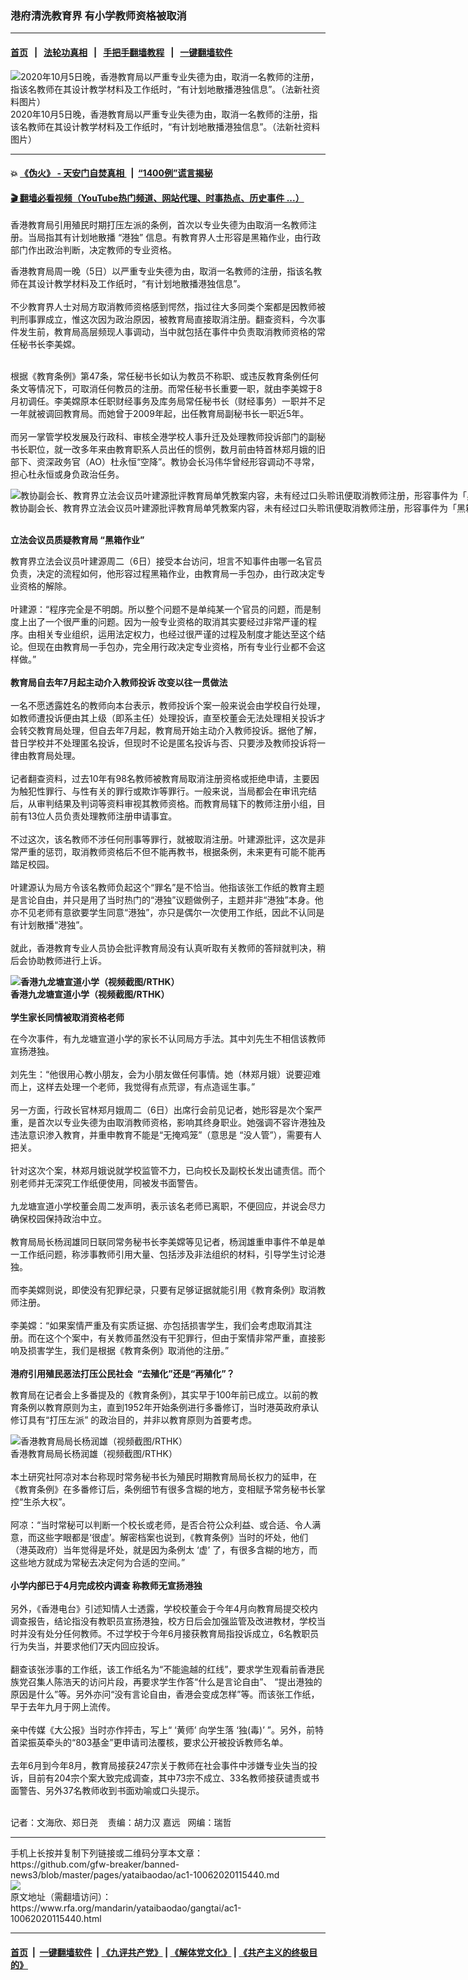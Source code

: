 ### 港府清洗教育界 有小学教师资格被取消
------------------------

#### [首页](https://github.com/gfw-breaker/banned-news3/blob/master/README.md) &nbsp;&nbsp;|&nbsp;&nbsp; [法轮功真相](https://github.com/begood0513/basic/blob/master/README.md)  &nbsp;&nbsp;|&nbsp;&nbsp; [手把手翻墙教程](https://github.com/gfw-breaker/guides/wiki)  &nbsp;&nbsp;|&nbsp;&nbsp; [一键翻墙软件](https://github.com/gfw-breaker/nogfw/blob/master/README.md)  



<div id="headerimg">
 <img alt="2020年10月5日晚，香港教育局以严重专业失德为由，取消一名教师的注册，指该名教师在其设计教学材料及工作纸时，“有计划地散播港独信息”。（法新社资料图片）" src="https://www.rfa.org/mandarin/yataibaodao/gangtai/ac1-10062020115440.html/000_1K885C.jpg/@@images/1e54a0d0-87a0-4a6f-91bd-300281daacb0.jpeg" title="2020年10月5日晚，香港教育局以严重专业失德为由，取消一名教师的注册，指该名教师在其设计教学材料及工作纸时，“有计划地散播港独信息”。（法新社资料图片）"/>
 <div id="headerimgcontents">
  <div id="headerimgcaption">
   <span>
    2020年10月5日晚，香港教育局以严重专业失德为由，取消一名教师的注册，指该名教师在其设计教学材料及工作纸时，“有计划地散播港独信息”。（法新社资料图片）
   </span>
   <!-- zoomattribute -->
  </div>
  <!-- headerimgcaption -->
 </div>
 <!-- headerimagecontents -->
</div>

<hr/>


#### 💥 [《伪火》 - 天安门自焚真相 ](http://158.247.195.190:10000/videos/blog/weihuo.html)&nbsp; |&nbsp; [“1400例”谎言揭秘  ](http://158.247.195.190:10000/videos/blog/jiexi1400.html)

#### [ 🎬  翻墙必看视频（YouTube热门频道、网站代理、时事热点、历史事件 ...）](https://github.com/gfw-breaker/links/blob/master/banned.md)

<div id="storytext">
 <div>
  <div class="slot_header">
  </div>
 </div>
 <p>
 </p>
 <p>
  香港教育局引用殖民时期打压左派的条例，首次以专业失德为由取消一名教师注册。当局指其有计划地散播 “港独” 信息。有教育界人士形容是黑箱作业，由行政部门作出政治判断，决定教师的专业资格。
 </p>
 <p>
  香港教育局周一晚（5日）以严重专业失德为由，取消一名教师的注册，指该名教师在其设计教学材料及工作纸时，“有计划地散播港独信息”。
  <br/>
  <br/>
  不少教育界人士对局方取消教师资格感到愕然，指过往大多同类个案都是因教师被判刑事罪成立，惟这次因为政治原因，被教育局直接取消注册。翻查资料，今次事件发生前，教育局高层频现人事调动，当中就包括在事件中负责取消教师资格的常任秘书长李美嫦。
 </p>
 <p>
 </p>
 <p>
  <br/>
  根据《教育条例》第47条，常任秘书长如认为教员不称职、或违反教育条例任何条文等情况下，可取消任何教员的注册。而常任秘书长重要一职，就由李美嫦于8月初调任。李美嫦原本任职财经事务及库务局常任秘书长（财经事务）一职并不足一年就被调回教育局。而她曾于2009年起，出任教育局副秘书长一职近5年。
  <br/>
  <br/>
  而另一掌管学校发展及行政科、审核全港学校人事升迁及处理教师投诉部门的副秘书长职位，就一改多年来由教育职系人员出任的惯例，数月前由特首林郑月娥的旧部下、资深政务官（AO）杜永恒“空降”。教协会长冯伟华曾经形容调动不寻常，担心杜永恒或身负政治任务。
 </p>
 <p>
 </p>
 <p>
  <div class="image-inline captioned" style="width:1500px;">
   <div style="width:1500px;">
    <img alt="教协副会长、教育界立法会议员叶建源批评教育局单凭教案内容，未有经过口头聆讯便取消教师注册，形容事件为「黑箱作业」。（视频截图/RTHK）" src="https://www.rfa.org/mandarin/yataibaodao/gangtai/ac1-10062020115440.html/Untitled-2.jpg" title="教协副会长、教育界立法会议员叶建源批评教育局单凭教案内容，未有经过口头聆讯便取消教师注册，形容事件为「黑箱作业」。（视频截图/RTHK）"/>
   </div>
   <div class="image-caption">
    <span style="width:1500px;">
     教协副会长、教育界立法会议员叶建源批评教育局单凭教案内容，未有经过口头聆讯便取消教师注册，形容事件为「黑箱作业」。（视频截图/RTHK）
    </span>
    <span class="copyright">
    </span>
   </div>
  </div>
 </p>
 <p>
  <br/>
  <b>
   立法会议员质疑教育局 “黑箱作业”
  </b>
 </p>
 <p>
  教育界立法会议员叶建源周二（6日）接受本台访问，坦言不知事件由哪一名官员负责，决定的流程如何，他形容过程黑箱作业，由教育局一手包办，由行政决定专业资格的解除。
  <br/>
  <br/>
  叶建源：“程序完全是不明朗。所以整个问题不是单纯某一个官员的问题，而是制度上出了一个很严重的问题。因为一般专业资格的取消其实要经过非常严谨的程序。由相关专业组织，运用法定权力，也经过很严谨的过程及制度才能达至这个结论。但现在由教育局一手包办，完全用行政决定专业资格，所有专业行业都不会这样做。”
  <br/>
  <br/>
  <b>
   教育局自去年7月起主动介入教师投诉 改变以往一贯做法
  </b>
  <br/>
  <br/>
  一名不愿透露姓名的教师向本台表示，教师投诉个案一般来说会由学校自行处理，如教师遭投诉便由其上级（即系主任）处理投诉，直至校董会无法处理相关投诉才会转交教育局处理，但自去年7月起，教育局开始主动介入教师投诉。据他了解，昔日学校并不处理匿名投诉，但现时不论是匿名投诉与否、只要涉及教师投诉将一律由教育局处理。
  <br/>
  <br/>
  记者翻查资料，过去10年有98名教师被教育局取消注册资格或拒绝申请，主要因为触犯性罪行、与性有关的罪行或欺诈等罪行。一般来说，当局都会在审讯完结后，从审判结果及判词等资料审视其教师资格。而教育局辖下的教师注册小组，目前有13位人员负责处理教师注册申请事宜。
  <br/>
  <br/>
  不过这次，该名教师不涉任何刑事等罪行，就被取消注册。叶建源批评，这次是非常严重的惩罚，取消教师资格后不但不能再教书，根据条例，未来更有可能不能再踏足校园。
  <br/>
  <br/>
  叶建源认为局方令该名教师负起这个“罪名”是不恰当。他指该张工作纸的教育主题是言论自由，并只是用了当时热门的“港独”议题做例子，主题并非“港独”本身。他亦不见老师有意欲要学生同意“港独”，亦只是偶尔一次使用工作纸，因此不认同是有计划散播“港独”。
  <br/>
  <br/>
  就此，香港教育专业人员协会批评教育局没有认真听取有关教师的答辩就判决，稍后会协助教师进行上诉。
 </p>
 <p>
 </p>
 <p>
  <b>
   <div class="image-inline captioned" style="width:1500px;">
    <div style="width:1500px;">
     <img alt="香港九龙塘宣道小学（视频截图/RTHK）" src="https://www.rfa.org/mandarin/yataibaodao/gangtai/ac1-10062020115440.html/Untitled-3.jpg" title="香港九龙塘宣道小学（视频截图/RTHK）"/>
    </div>
    <div class="image-caption">
     <span style="width:1500px;">
      香港九龙塘宣道小学（视频截图/RTHK）
     </span>
     <span class="copyright">
     </span>
    </div>
   </div>
   <br/>
   学生家长同情被取消资格老师
  </b>
 </p>
 <p>
  在今次事件，有九龙塘宣道小学的家长不认同局方手法。其中刘先生不相信该教师宣扬港独。
  <br/>
  <br/>
  刘先生：“他很用心教小朋友，会为小朋友做任何事情。她（林郑月娥）说要迎难而上，这样去处理一个老师，我觉得有点荒谬，有点造谣生事。”
  <br/>
  <br/>
  另一方面，行政长官林郑月娥周二（6日）出席行会前见记者，她形容是次个案严重，是首次以专业失德为由取消教师资格，影响其终身职业。她强调不容许港独及违法意识渗入教育，并重申教育不能是“无掩鸡笼”（意思是 “没人管”），需要有人把关。
  <br/>
  <br/>
  针对这次个案，林郑月娥说就学校监管不力，已向校长及副校长发出谴责信。而个别老师并无深究工作纸便使用，同被发书面警告。
  <br/>
  <br/>
  九龙塘宣道小学校董会周二发声明，表示该名老师已离职，不便回应，并说会尽力确保校园保持政治中立。
  <br/>
  <br/>
  教育局局长杨润雄同日联同常务秘书长李美嫦等见记者，杨润雄重申事件不单是单一工作纸问题，称涉事教师引用大量、包括涉及非法组织的材料，引导学生讨论港独。
  <br/>
  <br/>
  而李美嫦则说，即使没有犯罪纪录，只要有足够证据就能引用《教育条例》取消教师注册。
  <br/>
  <br/>
  李美嫦：“如果案情严重及有实质证据、亦包括损害学生，我们会考虑取消其注册。而在这个个案中，有关教师虽然没有干犯罪行，但由于案情非常严重，直接影响及损害学生，我们是根据《教育条例》取消他的注册。”
  <br/>
  <br/>
  <b>
   港府引用殖民恶法打压公民社会  “去殖化”还是“再殖化”？
  </b>
 </p>
 <p>
  教育局在记者会上多番提及的《教育条例》，其实早于100年前已成立。以前的教育条例以教育原则为主，直到1952年开始条例进行多番修订，当时港英政府承认修订具有“打压左派” 的政治目的，并非以教育原则为首要考虑。
 </p>
 <p>
 </p>
 <p>
  <div class="image-inline captioned" style="width:1500px;">
   <div style="width:1500px;">
    <img alt="香港教育局局长杨润雄（视频截图/RTHK）" src="https://www.rfa.org/mandarin/yataibaodao/gangtai/ac1-10062020115440.html/Untitled-4.jpg" title="香港教育局局长杨润雄（视频截图/RTHK）"/>
   </div>
   <div class="image-caption">
    <span style="width:1500px;">
     香港教育局局长杨润雄（视频截图/RTHK）
    </span>
    <span class="copyright">
    </span>
   </div>
  </div>
  <br/>
  本土研究社阿凉对本台称现时常务秘书长为殖民时期教育局局长权力的延申，在《教育条例》在多番修订后，条例细节有很多含糊的地方，变相赋予常务秘书长掌控“生杀大权”。
  <br/>
  <br/>
  阿凉：“当时常秘可以判断一个校长或老师，是否合符公众利益、或合适、令人满意，而这些字眼都是‘很虚’。解密档案也说到，《教育条例》当时的坏处，他们（港英政府）当年觉得是坏处，就是因为条例太 ‘虚’ 了，有很多含糊的地方，而这些地方就成为常秘去决定何为合适的空间。”
  <br/>
  <br/>
  <b>
   小学内部已于4月完成校内调查 称教师无宣扬港独
  </b>
  <br/>
  <br/>
  另外，《香港电台》引述知情人士透露，学校校董会于今年4月向教育局提交校内调查报告，结论指没有教职员宣扬港独，校方日后会加强监管及改进教材，学校当时并没有处分任何教师。不过学校于今年6月接获教育局指投诉成立，6名教职员行为失当，并要求他们7天内回应投诉。
  <br/>
  <br/>
  翻查该张涉事的工作纸，该工作纸名为“不能逾越的红线”，要求学生观看前香港民族党召集人陈浩天的访问片段，再要求学生作答“什么是言论自由”、 “提出港独的原因是什么”等。另外亦问“没有言论自由，香港会变成怎样”等。而该张工作纸，早于去年九月于网上流传。
  <br/>
  <br/>
  亲中传媒《大公报》当时亦作抨击，写上“ ‘黄师’ 向学生落 ‘独(毒)’ ”。另外，前特首梁振英牵头的“803基金”更申请司法覆核，要求公开被投诉教师名单。
  <br/>
  <br/>
  去年6月到今年8月，教育局接获247宗关于教师在社会事件中涉嫌专业失当的投诉，目前有204宗个案大致完成调查，其中73宗不成立、33名教师接获谴责或书面警告、另外37名教师收到书面劝喻或口头提示。
  <br/>
  <br/>
 </p>
 <p>
  记者：文海欣、郑日尧    责编：胡力汉 嘉远   网编：瑞哲
 </p>
</div>

<hr/>
手机上长按并复制下列链接或二维码分享本文章：<br/>
https://github.com/gfw-breaker/banned-news3/blob/master/pages/yataibaodao/ac1-10062020115440.md <br/>
<a href='https://github.com/gfw-breaker/banned-news3/blob/master/pages/yataibaodao/ac1-10062020115440.md'><img src='https://github.com/gfw-breaker/banned-news3/blob/master/pages/yataibaodao/ac1-10062020115440.md.png'/></a> <br/>
原文地址（需翻墙访问）：https://www.rfa.org/mandarin/yataibaodao/gangtai/ac1-10062020115440.html


------------------------
#### [首页](https://github.com/gfw-breaker/banned-news3/blob/master/README.md) &nbsp;|&nbsp; [一键翻墙软件](https://github.com/gfw-breaker/nogfw/blob/master/README.md) &nbsp;| [《九评共产党》](https://github.com/gfw-breaker/9ping.md/blob/master/README.md#九评之一评共产党是什么) | [《解体党文化》](https://github.com/gfw-breaker/jtdwh.md/blob/master/README.md) | [《共产主义的终极目的》](https://github.com/gfw-breaker/gczydzjmd.md/blob/master/README.md)


<img src='http://gfw-breaker.win/banned-news3/pages/yataibaodao/ac1-10062020115440.md' width='0px' height='0px'/>